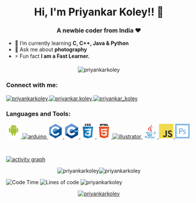 <h1 align="center">Hi, I'm Priyankar Koley!!  👋</h1>
<h3 align="center">A newbie coder from India ❤️</h3>

- 🌱 I’m currently learning **C, C++, Java & Python**
- 💬 Ask me about **photography**
- ⚡ Fun fact **I am a Fast Learner.**
<!--- 🔭 My next target is to learn **Android Development**-->

<!-------------------------Github Stats------------------------->

<p align="center"><img src="https://github-readme-stats.vercel.app/api?username=priyankarkoley&theme=dracula&show_icons=true&locale=en" alt="priyankarkoley"/></p>

<!-------------------------Connect With Me------------------------->

<h3 align="left">Connect with me:</h3>
<p align="left">
    <a href="https://twitter.com/priyankarkoley" target="blank">
        <img align="center" src="https://raw.githubusercontent.com/rahuldkjain/github-profile-readme-generator/master/src/images/icons/Social/twitter.svg" alt="priyankarkoley" height="30" width="40" />
</a>
    <a href="https://fb.com/priyankar.koley" target="blank">
        <img align="center" src="https://raw.githubusercontent.com/rahuldkjain/github-profile-readme-generator/master/src/images/icons/Social/facebook.svg" alt="priyankar.koley" height="30" width="40" />
    </a>
    <a href="https://instagram.com/priyankar_koley" target="blank">
        <img align="center" src="https://raw.githubusercontent.com/rahuldkjain/github-profile-readme-generator/master/src/images/icons/Social/instagram.svg" alt="priyankar_koley" height="30" width="40" />
    </a>
</p>

<!-------------------------Languages and Tools------------------------->

<h3 align="left">Languages and Tools:</h3>
<p align="left">
    <a href="https://developer.android.com" target="_blank" rel="noreferrer">
        <img src="https://raw.githubusercontent.com/devicons/devicon/master/icons/android/android-original-wordmark.svg" alt="android" width="40" height="40"/> 
    </a> 
    <a href="https://www.arduino.cc/" target="_blank" rel="noreferrer">
        <img src="https://cdn.worldvectorlogo.com/logos/arduino-1.svg" alt="arduino" width="40" height="40"/> 
    </a> 
    <a href="https://www.cprogramming.com/" target="_blank" rel="noreferrer">
        <img src="https://raw.githubusercontent.com/devicons/devicon/master/icons/c/c-original.svg" alt="c" width="40" height="40"/>
    </a>
    <a href="https://www.w3schools.com/cpp/" target="_blank" rel="noreferrer"> 
        <img src="https://raw.githubusercontent.com/devicons/devicon/master/icons/cplusplus/cplusplus-original.svg" alt="cplusplus" width="40" height="40"/>
    </a>
    <a href="https://www.w3schools.com/css/" target="_blank" rel="noreferrer">
        <img src="https://raw.githubusercontent.com/devicons/devicon/master/icons/css3/css3-original-wordmark.svg" alt="css3" width="40" height="40"/>
    </a> 
    <a href="https://www.w3.org/html/" target="_blank" rel="noreferrer"> 
            <img src="https://raw.githubusercontent.com/devicons/devicon/master/icons/html5/html5-original-wordmark.svg" alt="html5" width="40" height="40"/>
    </a>
    <a href="https://www.adobe.com/in/products/illustrator.html" target="_blank" rel="noreferrer">
        <img src="https://www.vectorlogo.zone/logos/adobe_illustrator/adobe_illustrator-icon.svg" alt="illustrator" width="40" height="40"/>
    </a> 
    <a href="https://www.java.com" target="_blank" rel="noreferrer"> 
            <img src="https://raw.githubusercontent.com/devicons/devicon/master/icons/java/java-original.svg" alt="java" width="40" height="40"/>
    </a> 
    <a href="https://developer.mozilla.org/en-US/docs/Web/JavaScript" target="_blank" rel="noreferrer">
        <img src="https://raw.githubusercontent.com/devicons/devicon/master/icons/javascript/javascript-original.svg" alt="javascript" width="40" height="40"/>
    </a> 
    <a href="https://www.photoshop.com/en" target="_blank" rel="noreferrer">
            <img src="https://raw.githubusercontent.com/devicons/devicon/master/icons/photoshop/photoshop-line.svg" alt="photoshop" width="40" height="40"/> 
    </a>
</p>
    
<!-------------------------Activity Graph------------------------->
<br>

[![activity graph](https://activity-graph.herokuapp.com/graph?username=priyankarkoley&custom_title=Priyankar%27s%20activity%20graph&theme=react-dark&hide_border=true)](https://github.com/ashutosh00710/github-readme-activity-graph)

<!-------------------------Most Used Languages & Current Streak------------------------->

<p float="left" style="
display: flex;
align-items: center;
justify-content: center;
">
    <img src="https://github-readme-stats.vercel.app/api/top-langs?username=priyankarkoley&show_icons=true&locale=en&layout=default" alt="priyankarkoley"/>
    <img src="https://github-readme-streak-stats.herokuapp.com/?user=priyankarkoley&" alt="priyankarkoley"/>
</p>

<!-------------------------Code Time------------------------->

![Code Time](http://img.shields.io/badge/Code%20Time-0%20secs-blue)
![Lines of code](https://img.shields.io/badge/From%20Hello%20World%20I%27ve%20Written-293%20hunder%20lines%20of%20code-blue)
<img src="https://komarev.com/ghpvc/?username=priyankarkoley&label=Profile%20views&color=0e75b6&style=flat" alt="priyankarkoley" /> </p>
<p align="left"> 

<!-------------------------Twitter Handle------------------------->
<p align ="center" style="
    width: 100%;
    text-align: center;
">
    <a href="https://twitter.com/priyankarkoley" target="blank">
        <img src="https://img.shields.io/twitter/follow/priyankarkoley?logo=twitter&style=for-the-badge" alt="priyankarkoley" />
    </a>
</p>

<!--<p align="left"> <a href="https://github.com/ryo-ma/github-profile-trophy"><img src="https://github-profile-trophy.vercel.app/?username=priyankarkoley" alt="priyankarkoley" /></a> </p>-->
